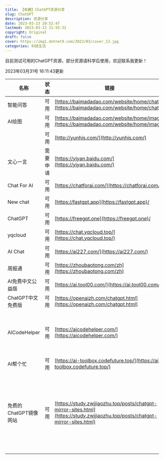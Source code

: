 ```yaml
---
title: 【收藏】ChatGPT资源分享
slug: ChatGPT
description: 资源分享
date: 2023-03-23 20:52:47
lastmod: 2023-03-23 21:55:32
copyright: Original
draft: false
cover: https://img1.dotnet9.com/2023/03/cover_13.jpg
categories: 科技生活
---
```


目前测试可用的ChatGPT资源，部分资源请科学后使用，欢迎联系我更新！

2023年03月31号 16:11:43更新

|名称|状态|链接|备注|
|----|----|----|----|
|智能问答|可用|[https://baimadadao.com/website/home/chat](https://baimadadao.com/website/home/chat)|
|AI绘图|可用|[https://baimadadao.com/website/home/image](https://baimadadao.com/website/home/image)|
||可用|[http://yunhis.com/](http://yunhis.com/)|
|文心一言|需要申请|[https://yiyan.baidu.com/](https://yiyan.baidu.com/)|
|Chat For AI|可用|[https://chatforai.com/](https://chatforai.com/)|
|New chat|可用|[https://fastgpt.app](https://fastgpt.app)/
|ChatGPT|可用|[https://freegpt.one](https://freegpt.one)/
|yqcloud|可用|[https://chat.yqcloud.top/](https://chat.yqcloud.top/)|
|AI Chat|可用|[https://ai227.com/](https://ai227.com/)|
|周报通|可用|[https://zhoubaotong.com/zh](https://zhoubaotong.com/zh)|帮你写周报的网站|
|AI免费中文公益版|可用|[https://ai.tool00.com/](https://ai.tool00.com/)|
|ChatGPT中文免费版|可用|[https://openaizh.com/chatgpt.html](https://openaizh.com/chatgpt.html)|
|AICodeHelper|可用|[https://aicodehelper.com/](https://aicodehelper.com/)|AI编程助手，AI代码生成，免费在线生成最佳代码|
|AI帮个忙|可用|[https://ai-toolbox.codefuture.top/](https://ai-toolbox.codefuture.top/)|实用在线工具很多|
|免费的ChatGPT镜像网站|可用|[https://study.zwjjiaozhu.top/posts/chatgpt-mirror-sites.html](https://study.zwjjiaozhu.top/posts/chatgpt-mirror-sites.html)|这个网站更新了不少免费ChatGPT资源，上面的链接如果不可用，可在这个网站找其他资源|